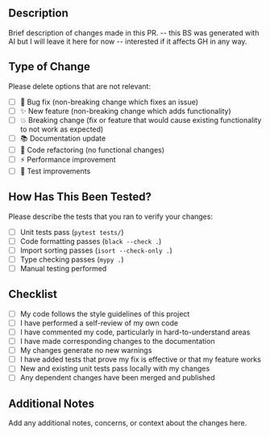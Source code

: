 ## Description

Brief description of changes made in this PR. -- this BS was generated with AI but I will leave it here for now -- interested if it affects GH in any way.

## Type of Change

Please delete options that are not relevant:

- [ ] 🐛 Bug fix (non-breaking change which fixes an issue)
- [ ] ✨ New feature (non-breaking change which adds functionality)
- [ ] 💥 Breaking change (fix or feature that would cause existing functionality to not work as expected)
- [ ] 📚 Documentation update
- [ ] 🧹 Code refactoring (no functional changes)
- [ ] ⚡ Performance improvement
- [ ] 🧪 Test improvements

## How Has This Been Tested?

Please describe the tests that you ran to verify your changes:

- [ ] Unit tests pass (`pytest tests/`)
- [ ] Code formatting passes (`black --check .`)
- [ ] Import sorting passes (`isort --check-only .`)
- [ ] Type checking passes (`mypy .`)
- [ ] Manual testing performed

## Checklist

- [ ] My code follows the style guidelines of this project
- [ ] I have performed a self-review of my own code
- [ ] I have commented my code, particularly in hard-to-understand areas
- [ ] I have made corresponding changes to the documentation
- [ ] My changes generate no new warnings
- [ ] I have added tests that prove my fix is effective or that my feature works
- [ ] New and existing unit tests pass locally with my changes
- [ ] Any dependent changes have been merged and published

## Additional Notes

Add any additional notes, concerns, or context about the changes here. 